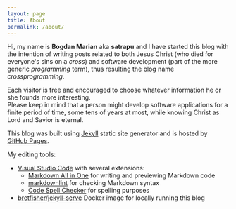```yaml
---
layout: page
title: About
permalink: /about/
---
```


Hi, my name is __Bogdan Marian__ aka __satrapu__ and I have started this blog with
the intention of writing posts related to both Jesus Christ
(who died for everyone's sins on a *cross*) and software development
(part of the more generic *programming* term), thus resulting the
blog name *crossprogramming*.  

Each visitor is free and encouraged to choose whatever information he or she founds
more interesting.  
Please keep in mind that a person might develop software applications for a
finite period of time, some tens of years at most, while knowing Christ as
Lord and Savior is eternal.  

This blog was built using [Jekyll](https://jekyllrb.com/) static site generator
and is hosted by [GitHub Pages](https://pages.github.com/).  

My editing tools:

* [Visual Studio Code](https://code.visualstudio.com/) with several extensions:
  * [Markdown All in One](https://marketplace.visualstudio.com/items?itemName=yzhang.markdown-all-in-one) for writing and previewing Markdown code
  * [markdownlint](https://marketplace.visualstudio.com/items?itemName=DavidAnson.vscode-markdownlint) for checking Markdown syntax
  * [Code Spell Checker](https://marketplace.visualstudio.com/items?itemName=streetsidesoftware.code-spell-checker) for spelling purposes
* [bretfisher/jekyll-serve](https://github.com/BretFisher/jekyll-serve#getting-started) Docker image for locally running this blog

